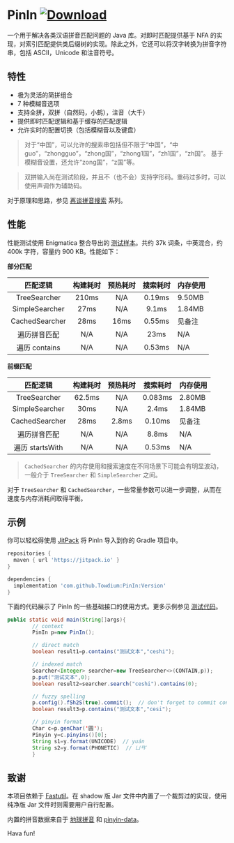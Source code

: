 # PinIn [![Download][7]][8]

一个用于解决各类汉语拼音匹配问题的 Java 库。对即时匹配提供基于 NFA 的实现，对索引匹配提供类后缀树的实现。除此之外，它还可以将汉字转换为拼音字符串，包括 ASCII，Unicode 和注音符号。

## 特性

- 极为灵活的简拼组合
- 7 种模糊音选项
- 支持全拼，双拼（自然码，小鹤），注音（大千）
- 提供即时匹配逻辑和基于缓存的匹配逻辑
- 允许实时的配置切换（包括模糊音以及键盘）

> 对于“中国”，可以允许的搜索串包括但不限于“中国”，“中guo”，“zhongguo”，“zhong国”，“zhong1国”，“zh1国”，“zh国”。
  基于模糊音设置，还允许“zong国”，“z国”等。

> 双拼输入尚在测试阶段，并且不（也不会）支持字形码。重码过多时，可以使用声调作为辅助码。

对于原理和思路，参见 [再谈拼音搜索][5] 系列。

## 性能

性能测试使用 Enigmatica 整合导出的 [测试样本][1]。共约 37k 词条，中英混合，约 400k 字符，容量约 900 KB。性能如下：

__部分匹配__

| 匹配逻辑 | 构建耗时 | 预热耗时 | 搜索耗时 | 内存使用 |
|:------:|:------:|:--------:|:-------:|-------|
| TreeSearcher | 210ms | N/A | 0.19ms | 9.50MB |
| SimpleSearcher | 27ms | N/A | 9.1ms | 1.84MB |
| CachedSearcher | 28ms | 16ms | 0.55ms | 见备注 |
| 遍历拼音匹配 | N/A | N/A | 23ms | N/A |
| 遍历 contains | N/A | N/A | 0.53ms | N/A |

__前缀匹配__

| 匹配逻辑 | 构建耗时 | 预热耗时 | 搜索耗时 | 内存使用 |
|:------:|:------:|:--------:|:-------:|-------|
| TreeSearcher | 62.5ms | N/A | 0.083ms | 2.80MB |
| SimpleSearcher | 30ms | N/A | 2.4ms | 1.84MB |
| CachedSearcher | 28ms | 2.8ms | 0.10ms | 见备注 |
| 遍历拼音匹配 | N/A | N/A | 8.8ms | N/A |
| 遍历 startsWith | N/A | N/A | 0.53ms | N/A |

> `CachedSearcher` 的内存使用和搜索速度在不同场景下可能会有明显波动，一般介于 `TreeSearcher` 和 `SimpleSearcher` 之间。

对于 `TreeSearcher` 和 `CachedSearcher`，一些常量参数可以进一步调整，从而在速度与内存消耗间取得平衡。

## 示例

你可以轻松得使用 [JitPack][8] 将 PinIn 导入到你的 Gradle 项目中。

```groovy
repositories {
  maven { url 'https://jitpack.io' }
}

dependencies {
  implementation 'com.github.Towdium:PinIn:Version'
}
```

下面的代码展示了 PinIn 的一些基础接口的使用方式。更多示例参见 [测试代码][2]。

```java
public static void main(String[]args){
        // context
        PinIn p=new PinIn();

        // direct match
        boolean result1=p.contains("测试文本","ceshi");

        // indexed match
        Searcher<Integer> searcher=new TreeSearcher<>(CONTAIN,p));
        p.put("测试文本",0);
        boolean result2=searcher.search("ceshi").contains(0);

        // fuzzy spelling
        p.config().fSh2S(true).commit();  // don't forget to commit config
        boolean result3=p.contains("测试文本","cesi");

        // pinyin format
        Char c=p.genChar('圆');
        Pinyin y=c.pinyins()[0];
        String s1=y.format(UNICODE)  // yuán
        String s2=y.format(PHONETIC)  // ㄩㄢˊ
        }
```

## 致谢

本项目依赖于 [Fastutil][6]。在 shadow 版 Jar 文件中内置了一个裁剪过的实现，使用纯净版 Jar 文件时则需要用户自行配置。

内置的拼音数据来自于 [地球拼音][3] 和 [pinyin-data][4]。

Hava fun!

[1]: /src/test/resources/me/towdium/pinin/small.txt
[2]: /src/test/java/me/towdium/pinin/PinInTest.java
[3]: https://github.com/rime/rime-terra-pinyin
[4]: https://github.com/mozillazg/pinyin-data
[5]: https://www.towdium.me/2019/11/05/pinyin-search-again-1/
[6]: http://fastutil.di.unimi.it/
[7]: https://jitpack.io/v/Towdium/PinIn.svg
[8]: https://jitpack.io/#Towdium/PinIn
